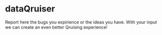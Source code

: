 # dataQruiser
Report here the bugs you expirience or the ideas you have. 
With your input we can create an even better Qruising experience!

